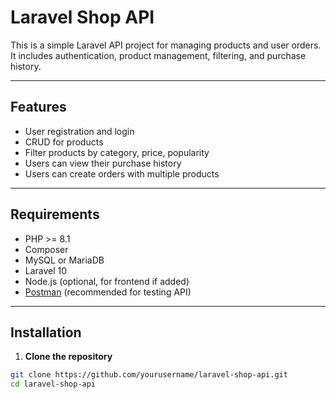 # Laravel Shop API

This is a simple Laravel API project for managing products and user orders. It includes authentication, product management, filtering, and purchase history.

---

## Features

- User registration and login 
- CRUD for products
- Filter products by category, price, popularity
- Users can view their purchase history
- Users can create orders with multiple products

---

## Requirements

- PHP >= 8.1
- Composer
- MySQL or MariaDB
- Laravel 10
- Node.js (optional, for frontend if added)
- [Postman](https://www.postman.com/) (recommended for testing API)

---

## Installation

1. **Clone the repository**

```bash
git clone https://github.com/yourusername/laravel-shop-api.git
cd laravel-shop-api


